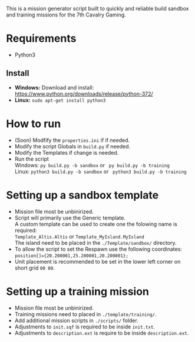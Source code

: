 This is a mission generator script built to quickly and reliable build sandbox and training missions for the 7th Cavalry Gaming.

# Requirements
* Python3

## Install
- **Windows:** Download and install: https://www.python.org/downloads/release/python-372/
- **Linux:** `sudo apt-get install python3`

# How to run
- (Soon) Modfify the `properties.ini` if if needed.
- Modify the script Globals in ``build.py`` if needed.
- Modify the Templates if change is needed.
- Run the script<br />
  Windows: `py build.py -b sandbox` or ` py build.py -b training`<br />
  Linux: `python3 build.py -b sandbox` or ` python3 build.py -b training`

# Setting up a sandbox template
- Mission file most be unbinirized.
- Script will primarily use the Generic template.<br />
  A custom template can be used to create one the folowing name is required:<br />
  `Template_Altis.Altis` or `Template_MyIsland.MyIsland`<br />
  The island need to be placed in the `./Template/sandbox/` directory.
- To allow the script to set the Respawn use the following coordinates:<br />
  `position[]={20.200001,25.200001,20.200001};` 
- Unit placement is recommended to be set in the lower left corner on short grid `00 00`.

# Setting up a training mission
- Mission file most be unbinirized.
- Training missions need to placed in `./template/training/`.
- Add additional mission scripts in `./scripts/` folder.
- Adjustments to `init.sqf` is required to be inside  `init.txt`. 
- Adjustments to `description.ext` is require to be inside `description.ext`. 
